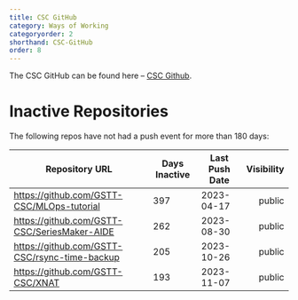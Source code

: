 ```yaml
---
title: CSC GitHub
category: Ways of Working
categoryorder: 2
shorthand: CSC-GitHub
order: 8
---
```


The CSC GitHub can be found here – <a href="https://github.com/GSTT-CSC/">CSC Github</a>.

# Inactive Repositories

The following repos have not had a push event for more than 180 days:

| Repository URL | Days Inactive | Last Push Date | Visibility |
| --- | --- | --- | ---: |
| https://github.com/GSTT-CSC/MLOps-tutorial | 397 | 2023-04-17 | public |
| https://github.com/GSTT-CSC/SeriesMaker-AIDE | 262 | 2023-08-30 | public |
| https://github.com/GSTT-CSC/rsync-time-backup | 205 | 2023-10-26 | public |
| https://github.com/GSTT-CSC/XNAT | 193 | 2023-11-07 | public |

